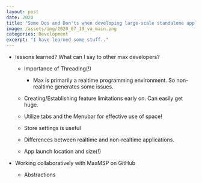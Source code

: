```yaml
---
layout: post
date: 2020
title: "Some Dos and Don'ts when developing large-scale standalone applications in MaxMSP"
image: /assets/img/2020_07_19_va_main.png
categories: Development
excerpt: "I have learned some stuff.."
---
```


* lessons learned? What can I say to other max developers?
  * Importance of Threading(!)
    * Max is primarily a realtime programming environment. So non-realtime generates some issues.
  * Creating/Establishing feature limitations early on. Can easily get huge.
  * Utilize tabs and the Menubar for effective use of space!

  * Store settings is useful
  * Differences between realtime and non-realtime applications.

  * App launch location and size(!)

* Working collaboratively with MaxMSP on GitHub
  * Abstractions
